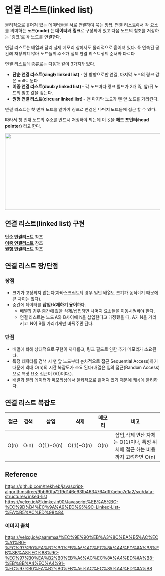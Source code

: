# 연결 리스트(linked list)

물리적으로 흩어져 있는 데이터들을 서로 연결하여 묶는 방법.
연결 리스트에서 각 요소를 의미하는 **노드(node)** 는 **데이터**와 **링크**로 구성되어 있고 다음 노드의 참조를 저장하는 '링크'로 각 노드를 연결한다. 

연결 리스트는 배열과 달리 실제 메모리 상에서도 물리적으로 흩어져 있다. 즉 연속된 공간에 저장되지 않아 노드들의 주소가 실제 연결 리스트상의 순서와 다르다.

연결 리스트의 종류로는 다음과 같이 3가지가 있다.
   + **단순 연결 리스트(singly linked list)** - 한 방향으로만 연결, 마지막 노드의 링크 값은 null로 둔다.
   + **이중 연결 리스트(doubly linked list)** - 각 노드마다 링크 필드가 2개 즉, 앞/뒤 노드의 참조 값을 갖는다.
   + **원형 연결 리스트(circular linked list)** - 맨 마지막 노드가 맨 앞 노드를 가리킨다.
  
연결 리스트는 첫 번째 노드를 알아야 링크로 연결된 나머지 노드들에 접근 할 수 있다.

따라서 첫 번째 노드의 주소를 반드시 저장해야 되는데 이 것을 **헤드 포인터(head pointer)** 라고 한다.

<img src="https://github.com/Iam-Sunghyun/javascript-algorithms/blob/main/src/data-structures/linked-list/img/linked-list.png" width="550" height="250"> 

## 연결 리스트(linked list) 구현

[**단순 연결리스트**](https://github.com/Iam-Sunghyun/javascript-algorithms/blob/main/src/data-structures/linked-list/linked-list.js) 참조 <br>
[**이중 연결리스트**](https://github.com/Iam-Sunghyun/javascript-algorithms/blob/main/src/data-structures/linked-list/doubley-linked-list.js) 참조 <br>
[**원형 연결리스트**](https://github.com/Iam-Sunghyun/javascript-algorithms/blob/main/src/data-structures/linked-list/circular-linked-list.js) 참조 

## 연결 리스트 장/단점

### 장점
+ 크기가 고정되지 않는다(자바스크립트의 경우 일반 배열도 크기가 동적이기 때문에 큰 차이는 없다).
+ 중간에 데이터를 **삽입/삭제하기 용이**하다.
   + 배열의 경우 중간에 값을 삭제/삽입하면 나머지 요소들을 이동시켜줘야 한다.
   + 연결 리스트는 노드 A와 B사이에 N을 삽입한다고 가정했을 때, A가 N을 가리키고, N이 B를 가리키게만 바꿔주면 된다. 
### 단점
+ 배열에 비해 상대적으로 구현이 까다롭고, 링크 필드로 인한 추가 메모리가 소요된다.
+ 특정 데이터를 검색 시 맨 앞 노드부터 순차적으로 접근(Sequential Access)하기 때문에 최대 O(n)의 시간 복잡도가 소요 된다(배열은 임의 접근(Random Access)으로 특정 요소 접근이 O(1)이다.).
+ 배열과 달리 데이터가 메모리상에서 물리적으로 흩어져 있기 때문에 캐싱에 불리하다.

## 연결 리스트 복잡도

접근|검색|삽입|삭제|메모리|비고
:---:|:---:|:---:|:---:|:---:|:---:|
O(n)|O(n)|O(1)~O(n)|O(1)~O(n)|O(n)|삽입,삭제 연산 자체는 O(1)이나, 특정 위치에 접근 하는 비용까지 고려하면 O(n)|

## Reference

https://github.com/trekhleb/javascript-algorithms/tree/9bb60fa72f9d146e931b4634764dff7aebc7c1a2/src/data-structures/linked-list
https://velog.io/@kimkevin90/Javascript%EB%A5%BC-%EC%9D%B4%EC%9A%A9%ED%95%9C-Linked-List-%EA%B5%AC%ED%98%84 <br>

### 이미지 출처
https://velog.io/@aammaa/%EC%9E%90%EB%A3%8C%EA%B5%AC%EC%A1%B0-%EC%97%B0%EA%B2%B0%EB%A6%AC%EC%8A%A4%ED%8A%B8%EB%8B%A8%EC%88%9C-%EC%97%B0%EA%B2%B0%EB%A6%AC%EC%8A%A4%ED%8A%B8-%EB%8B%A4%EC%A4%91-%EC%97%B0%EA%B2%B0%EB%A6%AC%EC%8A%A4%ED%8A%B8
